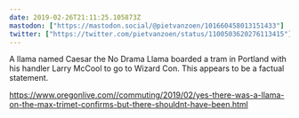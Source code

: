 ```yaml
---
date: 2019-02-26T21:11:25.105873Z
mastodon: ["https://mastodon.social/@pietvanzoen/101660458013151433"]
twitter: ["https://twitter.com/pietvanzoen/status/1100503620276113415"]
---
```

A llama named Caesar the No Drama Llama boarded a tram in Portland with his handler Larry McCool to go to Wizard Con. This appears to be a factual statement. 

https://www.oregonlive.com//commuting/2019/02/yes-there-was-a-llama-on-the-max-trimet-confirms-but-there-shouldnt-have-been.html
